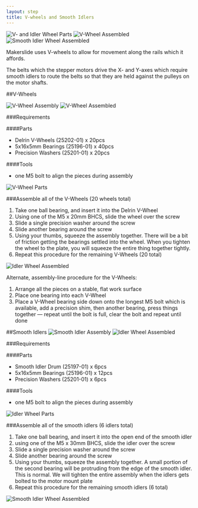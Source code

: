 ```yaml
---
layout: step
title: V-wheels and Smooth Idlers
---
```


![V- and Idler Wheel Parts](/imgs/tPictures/so_vw_iw_parts_2.jpg)
![V-Wheel Assembled](/imgs/tPictures/so_vwi_vwheel_2.jpg)
![Smooth Idler Wheel Assembled](/imgs/tPictures/so_smooth_idler_2.jpg)

Makerslide uses V-wheels to allow for movement along the rails which it affords.

The belts which the stepper motors drive the X- and Y-axes which require smooth idlers to route the belts so that they are held against the pulleys on the motor shafts.

##V-Wheels

![V-Wheel Assembly](/imgs/tPictures/25203-02_2.png)
![V-Wheel Assembled](/imgs/tPictures/so_vwi_vwheel_2.jpg)

###Requirements

####Parts

* Delrin V-Wheels (25202-01) x 20pcs
* 5x16x5mm Bearings (25196-01) x 40pcs
* Precision Washers (25201-01) x 20pcs

####Tools

* one M5 bolt to align the pieces during assembly

![V-Wheel Parts](/imgs/tPictures/so_vw_iw_vw_parts_4.jpg)

###Assemble all of the V-Wheels (20 wheels total)
1. Take one ball bearing, and insert it into the Delrin V-Wheel
2. Using one of the M5 x 20mm BHCS, slide the wheel over the screw
3. Slide a single precision washer around the screw
4. Slide another bearing around the screw
5. Using your thumbs, squeeze the assembly together. There will be a bit of friction getting the bearings settled into the wheel. When you tighten the wheel to the plate, you will squeeze the entire thing together tightly.
6. Repeat this procedure for the remaining V-Wheels (20 total)

![Idler Wheel Assembled](/imgs/tPictures/so_vwi_vwheel_4.jpg)

Alternate, assembly-line procedure for the V-Wheels:

1. Arrange all the pieces on a stable, flat work surface
2. Place one bearing into each V-Wheel 
3. Place a V-Wheel bearing side down onto the longest M5 bolt which is available, add a precision shim, then another bearing, press things together — repeat until the bolt is full, clear the bolt and repeat until done

##Smooth Idlers
![Smooth Idler Assembly](/imgs/tPictures/25197-02_2.png)
![Idler Wheel Assembled](/imgs/tPictures/so_vwi_vwheel_2.jpg)

###Requirements

####Parts

* Smooth Idler Drum (25197-01) x 6pcs
* 5x16x5mm Bearings (25196-01) x 12pcs
* Precision Washers (25201-01) x 6pcs

####Tools

* one M5 bolt to align the pieces during assembly

![Idler Wheel Parts](/imgs/tPictures/so_vw_iw_idlerparts_4.jpg)

###Assemble all of the smooth idlers (6 idlers total)

1. Take one ball bearing, and insert it into the open end of the smooth idler
2. using one of the M5 x 30mm BHCS, slide the idler over the screw
3. Slide a single precision washer around the screw
4. Slide another bearing around the screw
5. Using your thumbs, squeeze the assembly together. A small portion of the second bearing will be protruding from the edge of the smooth idler. This is normal. We will tighten the entire assembly when the idlers gets bolted to the motor mount plate
6. Repeat this procedure for the remaining smooth idlers (6 total)

![Smooth Idler Wheel Assembled](/imgs/tPictures/so_smooth_idler_4.jpg)